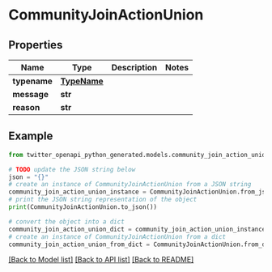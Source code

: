 # CommunityJoinActionUnion


## Properties

Name | Type | Description | Notes
------------ | ------------- | ------------- | -------------
**typename** | [**TypeName**](TypeName.md) |  | 
**message** | **str** |  | 
**reason** | **str** |  | 

## Example

```python
from twitter_openapi_python_generated.models.community_join_action_union import CommunityJoinActionUnion

# TODO update the JSON string below
json = "{}"
# create an instance of CommunityJoinActionUnion from a JSON string
community_join_action_union_instance = CommunityJoinActionUnion.from_json(json)
# print the JSON string representation of the object
print(CommunityJoinActionUnion.to_json())

# convert the object into a dict
community_join_action_union_dict = community_join_action_union_instance.to_dict()
# create an instance of CommunityJoinActionUnion from a dict
community_join_action_union_from_dict = CommunityJoinActionUnion.from_dict(community_join_action_union_dict)
```
[[Back to Model list]](../README.md#documentation-for-models) [[Back to API list]](../README.md#documentation-for-api-endpoints) [[Back to README]](../README.md)



